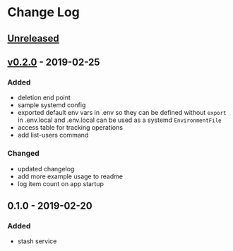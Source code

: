 # Change Log

## [Unreleased]

## [v0.2.0] - 2019-02-25
### Added
- deletion end point
- sample systemd config
- exported default env vars in .env so they can be defined without `export`
  in .env.local and .env.local can be used as a systemd `EnvironmentFile`
- access table for tracking operations
- add list-users command

### Changed
- updated changelog
- add more example usage to readme
- log item count on app startup

## 0.1.0 - 2019-02-20
### Added
- stash service

[Unreleased]: https://github.com/jaemk/stash/compare/v0.2.0...HEAD
[v0.2.0]: https://github.com/jaemk/stash/compare/v0.1.0...v0.2.0
